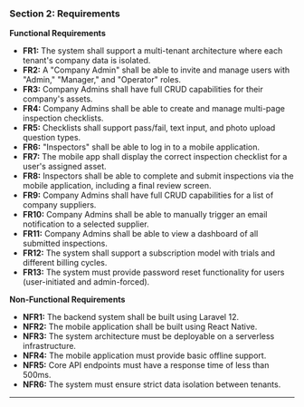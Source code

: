 ### Section 2: Requirements

**Functional Requirements**

* **FR1:** The system shall support a multi-tenant architecture where each tenant's company data is isolated.
* **FR2:** A "Company Admin" shall be able to invite and manage users with "Admin," "Manager," and "Operator" roles.
* **FR3:** Company Admins shall have full CRUD capabilities for their company's assets.
* **FR4:** Company Admins shall be able to create and manage multi-page inspection checklists.
* **FR5:** Checklists shall support pass/fail, text input, and photo upload question types.
* **FR6:** "Inspectors" shall be able to log in to a mobile application.
* **FR7:** The mobile app shall display the correct inspection checklist for a user's assigned asset.
* **FR8:** Inspectors shall be able to complete and submit inspections via the mobile application, including a final review screen.
* **FR9:** Company Admins shall have full CRUD capabilities for a list of company suppliers.
* **FR10:** Company Admins shall be able to manually trigger an email notification to a selected supplier.
* **FR11:** Company Admins shall be able to view a dashboard of all submitted inspections.
* **FR12:** The system shall support a subscription model with trials and different billing cycles.
* **FR13:** The system must provide password reset functionality for users (user-initiated and admin-forced).

**Non-Functional Requirements**

* **NFR1:** The backend system shall be built using Laravel 12.
* **NFR2:** The mobile application shall be built using React Native.
* **NFR3:** The system architecture must be deployable on a serverless infrastructure.
* **NFR4:** The mobile application must provide basic offline support.
* **NFR5:** Core API endpoints must have a response time of less than 500ms.
* **NFR6:** The system must ensure strict data isolation between tenants.

***

